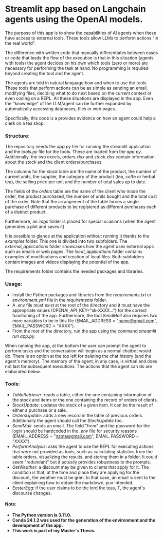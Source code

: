 # Streamlit app based on Langchain agents using the OpenAI models.

The purpose of this app is to show the capabilities of AI agents when these have access to external tools. These tools allow LLMs to perform actions "in the real world".

The difference with written code that manually differentiates between cases or code that leads the flow of the execution is that in this situation (agents with tools) the agent decides on his own which tools (zero or more) are necessary for performing the task at hand. No programming is required beyond creating the tool and the agent.

The agents are told in natural language how and when to use the tools. These tools that perform actions can be as simple as sending an email, modifying files, deciding what to do next based on the current context or even coding on a REPL. All these situations are displayed in the app. Even the "knowledge" of the LLM/agent can be further expanded by automatically accessing databases, files or web pages.

Specifically, this code is a provides evidence on how an agent could help a clerk on a tea shop.

### **Structure**:
The repository needs the *app.py* file for running the streamlit application and the *tools.py* file for the tools. These are loaded from the *app.py*. Additionally, the two excels, *orders.xlsx* and *stock.xlsx* contain information about the stock and the client orders/purchases.

The columns for the *stock* table are the name of the product, the number of current units, the supplier, the category of the product (tea, coffe or herbal tea), the selling price per unit and the number of total sales up to date.

The fields of the *orders* table are the name of the client who made the order, the product purchased, the number of units bought and the total cost of the order. Note that the arrangement of the table forces a single purchase of different products to be registered as different purchases each of a distinct product.

Furthermore, an *imgs* folder is placed for special ocasions (when the agent generates a plot and saves it). 

It is possible to glance at the application without running it thanks to the *examples* folder. This one is divided into two subfolders. The *external_applications* folder showcases how the agent uses external apps such as emails or web pages. The *local_applications* folder contains examples of modifications and creation of local files. Both subfolders contain images and videos displaying the potential of the app. 

The requirements folder contains the needed packages and libraries.

### **Usage**:  
 - Install the Python packages and libraries from the *requirements.txt* or *environment.yml* file in the *requirements* folder.
 - A *.env* file must exist at the root of the directory and it must have the appropriate values (OPENAI_API_KEY="sk-XXXX...") for the correct functioning of the app. Furthermore, the tool *SendMail* also requires two more variables to be in this file (EMAIL_ADDRESS = "name@gmail.com", EMAIL_PASSWORD = "XXXX").
 - From the root of the directory, run the app using the command *streamlit run app.py*.

When running the app, at the bottom the user can prompt the agent to perform tasks and the conversation will begin as a normal chatbot would do. There is an option at the top left for deleting the chat history (and the agent's memory). The memory of the agent, in any case, is virtual and does not last for subsequent executions. The actions that the agent can do are elaborated below.

### **Tools**:  
- *TableRetriever*: reads a table, either the one containing information of the stock and items or the one containing the record of orders of clients.  
- *StockUpdate*: updates the stock of a given item. It can be the result of either a purchase or a sale.  
- *OrdersUpdate*: adds a new record in the table of previous orders. Additionally the agent should call the *StockUpdate* too.
- *SendMail*: sends an email. The field "from" and the password for the login should be hardcoded in the *.env* file for security reasons (EMAIL_ADDRESS = "name@gmail.com", EMAIL_PASSWORD = "XXXX"). 
- *PerformAnalysis*: asks the agent to use the REPL for executing actions that were not provided as tools, such as calculating statistics from the table orders, visualizing the results, and storing them in a folder. It could seem "redundant" but it actually provides robustness to the prompts.
- *GetWeather*: a discount may be given to clients that apply for it. The condition is that, at the time and place they are applying for the discount, the weather must be grim. In that case, an email is sent to the client explaining how to obtain the markdown, pun intended.  
- *EasterEgg*: if the user claims to be the lord the teas, T, the agent's discourse changes.

#### **Note**:
 - **The Python version is 3.11.0.**
 - **Conda 24.1.2 was used for the generation of the environment and the development of the app.**
 - **This work is part of my Master's Thesis.**
